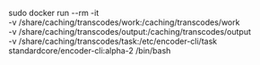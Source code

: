 sudo docker run --rm -it \
  -v /share/caching/transcodes/work:/caching/transcodes/work \
  -v /share/caching/transcodes/output:/caching/transcodes/output \
  -v /share/caching/transcodes/task:/etc/encoder-cli/task \
  standardcore/encoder-cli:alpha-2 /bin/bash
